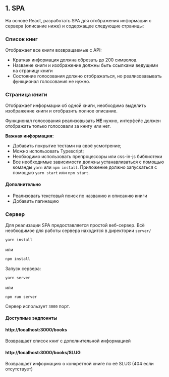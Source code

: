 ## 1. SPA

На основе React, разработать SPA для отображения информации с сервера (описание ниже) и содержащее следующие страницы:


### Список книг

Отображает все книги возвращаемые с API:
- Краткая информация должна обрезать до 200 символов.
- Название книги и изображение должны быть ссылками ведущими на страницу книги
- Состояние голосования должно отображаться, но реализовавывать функционал голосования не нужно.

### Страница книги

Отображает информации об одной книги, необходимо выделить изображение книги и отобразить полное описание.

Функционал голосования реализовывать **НЕ** нужно, интерфейс должен отображать только голосовали за книгу или нет.

**Важная информация:**
- Добавить покрытие тестами на своё усмотрение;
- Можно использовать Typescript;
- Необходимо использовать препроцессоры или css-in-js библиотеки
- Все необходимые зависимости должны устанавливаться с помощью команды `yarn` или `npm install`. Приложение должно запускаться с помощью `yarn start` или `npm start`.

#### Дополнительно

- Реализовать текстовый поиск по названию и описанию книги
- Добавить пагинацию

### Сервер

Для реализации SPA предоставляется простой веб-сервер.
Всё необходимое для работы сервера находится в директории `server/`

```bash
yarn install
```

или

```bash
npm install
```

Запуск сервера:

```bash
yarn server
```

или

```bash
npm run server
```

Сервер использует `3000` порт.

#### Доступные эндпоинты

#### http://localhost:3000/books

Возвращает список книг с дополнительной информацией

#### http://localhost:3000/books/SLUG

Возвращает информацию о конкретной книге по её SLUG (404 если отсутствует)
